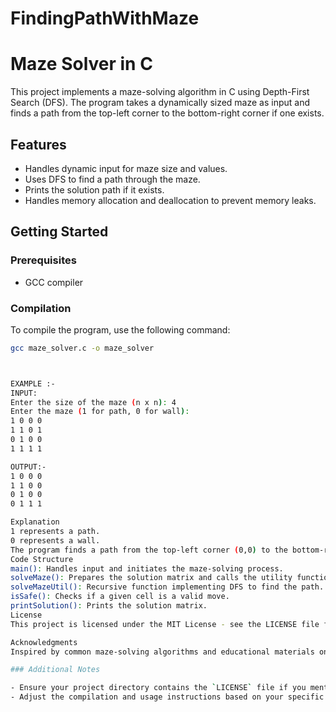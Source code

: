 # FindingPathWithMaze
# Maze Solver in C

This project implements a maze-solving algorithm in C using Depth-First Search (DFS). The program takes a dynamically sized maze as input and finds a path from the top-left corner to the bottom-right corner if one exists.

## Features

- Handles dynamic input for maze size and values.
- Uses DFS to find a path through the maze.
- Prints the solution path if it exists.
- Handles memory allocation and deallocation to prevent memory leaks.

## Getting Started

### Prerequisites

- GCC compiler

### Compilation

To compile the program, use the following command:

```sh
gcc maze_solver.c -o maze_solver



EXAMPLE :-
INPUT:
Enter the size of the maze (n x n): 4
Enter the maze (1 for path, 0 for wall):
1 0 0 0
1 1 0 1
0 1 0 0
1 1 1 1

OUTPUT:-
1 0 0 0
1 1 0 0
0 1 0 0
0 1 1 1

Explanation
1 represents a path.
0 represents a wall.
The program finds a path from the top-left corner (0,0) to the bottom-right corner (n-1,n-1) if it exists, and prints the solution matrix.
Code Structure
main(): Handles input and initiates the maze-solving process.
solveMaze(): Prepares the solution matrix and calls the utility function.
solveMazeUtil(): Recursive function implementing DFS to find the path.
isSafe(): Checks if a given cell is a valid move.
printSolution(): Prints the solution matrix.
License
This project is licensed under the MIT License - see the LICENSE file for details.

Acknowledgments
Inspired by common maze-solving algorithms and educational materials on Depth-First Search.

### Additional Notes

- Ensure your project directory contains the `LICENSE` file if you mention it in the README.
- Adjust the compilation and usage instructions based on your specific setup and environment.
